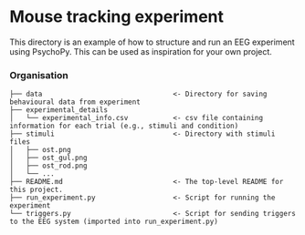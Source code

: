 # Mouse tracking experiment
This directory is an example of how to structure and run an EEG experiment using PsychoPy. This can be used as inspiration for your own project. 

### Organisation
```
├── data                                <- Directory for saving behavioural data from experiment
├── experimental_details               
│   └── experimental_info.csv           <- csv file containing information for each trial (e.g., stimuli and condition)
├── stimuli                             <- Directory with stimuli files
│   ├── ost.png
│   ├── ost_gul.png
│   ├── ost_rod.png
│   └── ...       
├── README.md                           <- The top-level README for this project.  
├── run_experiment.py                   <- Script for running the experiment
└── triggers.py                         <- Script for sending triggers to the EEG system (imported into run_experiment.py)
```

